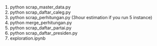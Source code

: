 1. python scrap_master_data.py
2. python scrap_daftar_caleg.py
3. python scrap_perhitungan.py (3hour estimation if you run 5 instance)
3. python merge_perhitungan.py 
4. python scrap_daftar_partai.py
5. python scrap_daftar_presiden.py
6. exploration.ipynb